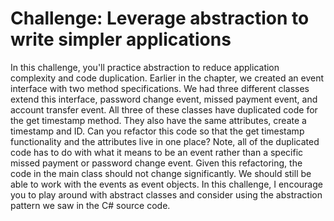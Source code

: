 # Challenge: Leverage abstraction to write simpler applications

In this challenge, you'll practice abstraction to reduce application complexity and code duplication. Earlier in the chapter, we created an event interface with two method specifications. We had three different classes extend this interface, password change event, missed payment event, and account transfer event. All three of these classes have duplicated code for the get timestamp method. They also have the same attributes, create a timestamp and ID. Can you refactor this code so that the get timestamp functionality and the attributes live in one place? Note, all of the duplicated code has to do with what it means to be an event rather than a specific missed payment or password change event. Given this refactoring, the code in the main class should not change significantly. We should still be able to work with the events as event objects. In this challenge, I encourage you to play around with abstract classes and consider using the abstraction pattern we saw in the C# source code.